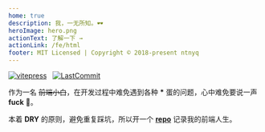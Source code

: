 ```yaml
---
home: true
description: 我，一无所知。🕶
heroImage: hero.png
actionText: 了解一下 →
actionLink: /fe/html
footer: MIT Licensed | Copyright © 2018-present ntnyq
---
```


[![vitepress](https://img.shields.io/badge/powered--by-vitepress-green.svg)](https://vitepress.vuejs.org/)
&nbsp;
[![LastCommit](https://img.shields.io/github/last-commit/ntnyq/fe-life.svg)](https://github.com/ntnyq/fe-life)

作为一名 ~~前端小白~~，在开发过程中难免遇到各种 **\*** 蛋的问题，心中难免要说一声 **fuck** 🐶。

本着 **DRY** 的原则，避免重复踩坑，所以开一个 **[repo](https://github.com/ntnyq/fe-life)** 记录我的前端人生。

